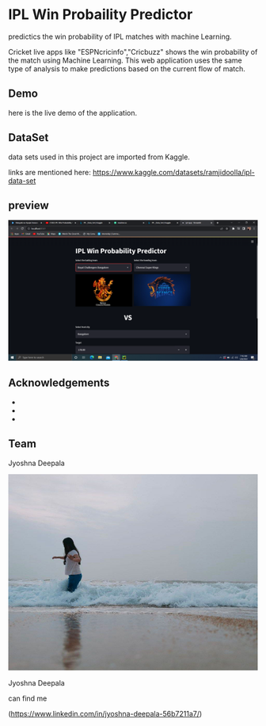 # IPL Win Probaility Predictor

 
predictics the win probability of IPL matches with machine Learning.

Cricket live apps like "ESPNcricinfo","Cricbuzz" shows the win probability of the match using Machine Learning.
This web application uses the same type of analysis to make predictions based on the current flow of match.
## Demo

here is the live demo of the application.


## DataSet

data sets used in this project are imported from Kaggle.

links are mentioned here:
https://www.kaggle.com/datasets/ramjidoolla/ipl-data-set

## preview

![In a Bit :) ](ss.png)


## Acknowledgements

 - []( )
 - [ ]( )
 - [ ]( )

## Team

Jyoshna Deepala


![](me.jpg) 

Jyoshna Deepala

can find me

(https://www.linkedin.com/in/jyoshna-deepala-56b7211a7/)
